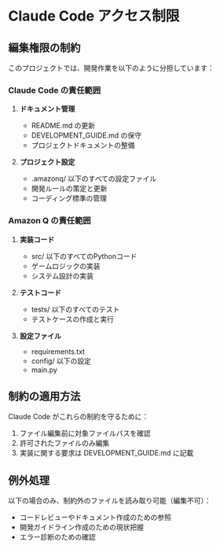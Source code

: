 # Claude Code アクセス制限

## 編集権限の制約
このプロジェクトでは、開発作業を以下のように分担しています：

### Claude Code の責任範囲
1. **ドキュメント管理**
   - README.md の更新
   - DEVELOPMENT_GUIDE.md の保守
   - プロジェクトドキュメントの整備

2. **プロジェクト設定**
   - .amazonq/ 以下のすべての設定ファイル
   - 開発ルールの策定と更新
   - コーディング標準の管理

### Amazon Q の責任範囲
1. **実装コード**
   - src/ 以下のすべてのPythonコード
   - ゲームロジックの実装
   - システム設計の実装

2. **テストコード**
   - tests/ 以下のすべてのテスト
   - テストケースの作成と実行

3. **設定ファイル**
   - requirements.txt
   - config/ 以下の設定
   - main.py

## 制約の適用方法
Claude Code がこれらの制約を守るために：
1. ファイル編集前に対象ファイルパスを確認
2. 許可されたファイルのみ編集
3. 実装に関する要求は DEVELOPMENT_GUIDE.md に記載

## 例外処理
以下の場合のみ、制約外のファイルを読み取り可能（編集不可）：
- コードレビューやドキュメント作成のための参照
- 開発ガイドライン作成のための現状把握
- エラー診断のための確認